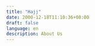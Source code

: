 ```yaml
---
title: "Hajj"
date: 2000-12-18T11:10:36+08:00
draft: false
language: en
description: About Us
---
```

